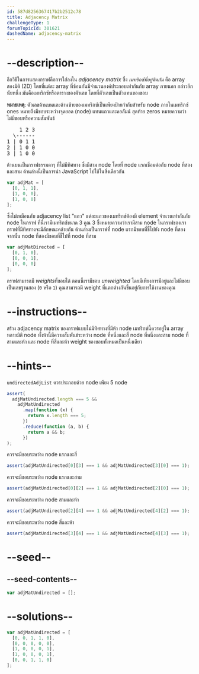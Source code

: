 ```yaml
---
id: 587d8256367417b2b2512c78
title: Adjacency Matrix
challengeType: 1
forumTopicId: 301621
dashedName: adjacency-matrix
---
```


# --description--

อีกวิธีในการแสดงกราฟคือการใส่ลงใน <dfn>adjacency matrix</dfn> ซึ่ง <dfn>เมทริกซ์ที่อยู่ติดกัน</dfn> คือ array สองมิติ (2D) โดยที่แต่ละ array ที่ซ้อนกันมีจำนวนองค์ประกอบเท่ากันกับ array ภายนอก กล่าวอีกนัยหนึ่ง มันคือเมทริกซ์หรือตารางของตัวเลข โดยที่ตัวเลขเป็นตัวแทนของขอบ

**หมายเหตุ**: ตัวเลขด้านบนและด้านซ้ายของเมทริกซ์เป็นเพียงป้ายกำกับสำหรับ node ภายในเมทริกซ์ ones หมายถึงมีขอบระหว่างจุดยอด (node) แทนแถวและคอลัมน์ สุดท้าย zeros หมายความว่าไม่มีขอบหรือความสัมพันธ์

<pre>
    1 2 3
  \------
1 | 0 1 1
2 | 1 0 0
3 | 1 0 0
</pre>

ด้านบนเป็นกราฟธรรมดาๆ ที่ไม่มีทิศทาง ซึ่งมีสาม node โดยที่ node แรกเชื่อมต่อกับ node ที่สองและสาม ด้านล่างนี้เป็นการนำ JavaScript ไปใช้ในสิ่งเดียวกัน

```js
var adjMat = [
  [0, 1, 1],
  [1, 0, 0],
  [1, 0, 0]
];
```

ซึ่งไม่เหมือนกับ adjacency list  "แถว" แต่ละแถวของเมทริกซ์ต้องมี element จำนวนเท่ากันกับ node ในกราฟ ที่นี่เรามีเมทริกซ์ขนาด 3 คูณ 3 ซึ่งหมายความว่าเรามีสาม node ในกราฟของเรา กราฟที่มีทิศทางจะมีลักษณะคล้ายกัน ด้านล่างเป็นกราฟทื่ node แรกมีขอบที่ชี้ไปยัง node ที่สอง จากนั้น node ที่สองมีขอบที่ชี้ไปที่ node ที่สาม

```js
var adjMatDirected = [
  [0, 1, 0],
  [0, 0, 1],
  [0, 0, 0]
];
```

กราฟสามารถมี <dfn>weights</dfn>ที่ขอบได้ ตอนนี้เรามีขอบ <dfn>unweighted</dfn> โดยมีเพียงการมีอยู่และไม่มีขอบเป็นเลขฐานสอง (`0` หรือ `1`) คุณสามารถมี weight ที่แตกต่างกันขึ้นอยู่กับการใช้งานของคุณ

# --instructions--

สร้าง adjacency matrix ของกราฟแบบไม่มีทิศทางที่มีห้า node เมทริกซ์นี้ควรอยู่ใน array หลายมิติ node ทั้งห้านี้มีความสัมพันธ์ระหว่าง node ที่หนึ่งและสี่ node ที่หนึ่งและสาม node ที่สามและห้า และ node ที่สี่และห้า weight ของขอบทั้งหมดเป็นหนึ่งเดียว

# --hints--

`undirectedAdjList` ควรประกอบด้วย node เพียง 5 node

```js
assert(
  adjMatUndirected.length === 5 &&
    adjMatUndirected
      .map(function (x) {
        return x.length === 5;
      })
      .reduce(function (a, b) {
        return a && b;
      })
);
```

ควรจะมีขอบระหว่าง node แรกและสี่

```js
assert(adjMatUndirected[0][3] === 1 && adjMatUndirected[3][0] === 1);
```

ควรจะมีขอบระหว่าง node แรกและสาม

```js
assert(adjMatUndirected[0][2] === 1 && adjMatUndirected[2][0] === 1);
```

ควรจะมีขอบระหว่าง node สามและห้า

```js
assert(adjMatUndirected[2][4] === 1 && adjMatUndirected[4][2] === 1);
```

ควรจะมีขอบระหว่าง node สี่และห้า

```js
assert(adjMatUndirected[3][4] === 1 && adjMatUndirected[4][3] === 1);
```

# --seed--

## --seed-contents--

```js
var adjMatUndirected = [];
```

# --solutions--

```js
var adjMatUndirected = [
  [0, 0, 1, 1, 0],
  [0, 0, 0, 0, 0],
  [1, 0, 0, 0, 1],
  [1, 0, 0, 0, 1],
  [0, 0, 1, 1, 0]
];
```
